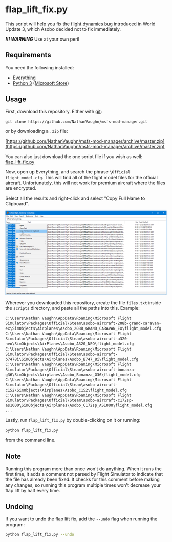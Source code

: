 # flap_lift_fix.py

This script will help you fix the [flight dynamics bug](https://forums.flightsimulator.com/t/flight-dynamics-bug-details/368499)
introduced in World Update 3, which Asobo decided not to fix immediately.

***!!! WARNING*** Use at your own peril

## Requirements

You need the following installed:

- [Everything](https://voidtools.com/downloads/)
- [Python 3](https://www.python.org/downloads/release/python-392/) ([Microsoft Store](https://www.microsoft.com/store/productId/9P7QFQMJRFP7))

## Usage

First, download this repository. Either with [git](https://git-scm.com/download/win):

```
git clone https://github.com/NathanVaughn/msfs-mod-manager.git
```

or by downloading a `.zip` file:

[https://github.com/NathanVaughn/msfs-mod-manager/archive/master.zip](https://github.com/NathanVaughn/msfs-mod-manager/archive/master.zip)

You can also just download the one script file if you wish as well: [flap_lift_fix.py](https://raw.githubusercontent.com/NathanVaughn/msfs-mod-manager/master/scripts/flap_lift_fix.py)

Now, open up Everything, and search the phrase `\Official flight_model.cfg`.
This will find all of the flight model files for the official aircraft. Unfortunately,
this will not work for premium aircraft where the files are encrypted.

Select all the results and right-click and select "Copy Full Name to Clipboard".

![](../screenshots/everything-search.png)

Wherever you downloaded this repository, create the file `files.txt` inside the
`scripts` directory, and paste all the paths into this. Example:

```
C:\Users\Nathan Vaughn\AppData\Roaming\Microsoft Flight Simulator\Packages\Official\Steam\asobo-aircraft-208b-grand-caravan-ex\SimObjects\Airplanes\Asobo_208B_GRAND_CARAVAN_EX\flight_model.cfg
C:\Users\Nathan Vaughn\AppData\Roaming\Microsoft Flight Simulator\Packages\Official\Steam\asobo-aircraft-a320-neo\SimObjects\AirPlanes\Asobo_A320_NEO\flight_model.cfg
C:\Users\Nathan Vaughn\AppData\Roaming\Microsoft Flight Simulator\Packages\Official\Steam\asobo-aircraft-b7478i\SimObjects\Airplanes\Asobo_B747_8i\flight_model.cfg
C:\Users\Nathan Vaughn\AppData\Roaming\Microsoft Flight Simulator\Packages\Official\Steam\asobo-aircraft-bonanza-g36\SimObjects\Airplanes\Asobo_Bonanza_G36\flight_model.cfg
C:\Users\Nathan Vaughn\AppData\Roaming\Microsoft Flight Simulator\Packages\Official\Steam\asobo-aircraft-c152\SimObjects\Airplanes\Asobo_C152\flight_model.cfg
C:\Users\Nathan Vaughn\AppData\Roaming\Microsoft Flight Simulator\Packages\Official\Steam\asobo-aircraft-c172sp-as1000\SimObjects\Airplanes\Asobo_C172sp_AS1000\flight_model.cfg
...
```

Lastly, run `flap_lift_fix.py` by double-clicking on it or running:

```bash
python flap_lift_fix.py
```

from the command line.

## Note

Running this program more than once won't do anything. When it runs the first time,
it adds a comment not parsed by Flight Simulator to indicate that the file
has already been fixed. It checks for this comment before making any changes,
so running this program multiple times won't decrease your flap lift by half every time.

## Undoing

If you want to undo the flap lift fix, add the `--undo` flag when running the program:

```bash
python flap_lift_fix.py --undo
```